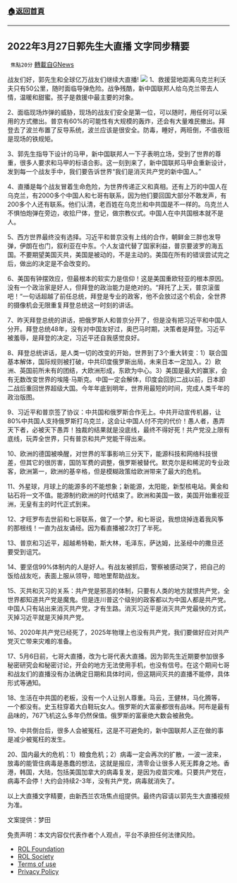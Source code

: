 ###  [:house:返回首頁](https://github.com/ourhimalayas/txt)
---


## 2022年3月27日郭先生大直播 文字同步精要
` 焦點20分` [轉載自GNews](https://gnews.org/zh-hans/2240657/)

战友们好，郭先生和全球亿万战友们继续大直播!
![](https://assets.gnews.org/wp-content/uploads/2022/03/cd52a2bc7922e163ccd32e3a9856bc85_500x0.jpg)
1、救援营地距离乌克兰利沃夫只有50公里，随时面临导弹危险。战争残酷，新中国联邦人给乌克兰带去人情，温暖和甜蜜。孩子是救援中最主要的对象。

2、面临现场炸弹的威胁，现场的战友们安全是第一位，可以随时，用任何可以采用的方式撤出。普京有60%的可能性有大规模的轰炸，还会有大量难民撤出。拜登去了波兰布置了反导系统，波兰应该是很安全。防毒，睡好，两班倒，不值夜班是现场的铁规矩。

3、郭先生指导下设计的马甲，新中国联邦人一下子表明立场，受到了世界的尊重，很多人要求和马甲的标语合影。这一刻到来了，新中国联邦马甲会重新设计，发到每一个战友手中，我们要告诉世界“我们是消灭共产党的新中国人。”

4、直播是每个战友冒着生命危险，为世界传递正义和真相。还有上万的中国人在乌克兰，有2000多个中国人和七哥有联系，因为他们要回国大部分不敢发声，有200多个人还有联系。他们认清，老百姓在乌克兰和中共国是不一样的。乌克兰人不惧怕炮弹在旁边，收拾尸体，登记，做宗教仪式。中国人在中共国根本就不是人。

5、西方世界最终没有选择。习近平和普京没有上线的合作，朝鲜金三胖也发导弹，伊朗在也门，叙利亚在中东。个人友谊代替了国家利益，普京要波罗的海五国。不要期望美国灭共，美国是被动的，不是主动的。美国在所有的错误尝试完之后，做出的决定是不会改变的。

6、美国有钟摆效应，但最根本的软实力是信仰！这是美国重欧轻亚的根本原因。没有一个政治家是好人，但拜登的政治能力是绝对的。“拜托了上天，普京滚蛋吧！“一句话超越了前任总统，拜登是专业的政客，他不会放过这个机会，全世界的摄像机会无限重复拜登总统这一时刻的讲话。

7、昨天拜登总统的讲话，把俄罗斯人和普京分开了，但是没有把习近平和中国人分开。拜登总统48年，没有对中国友好过，奥巴马时期，决策者是拜登。习近平被羞辱，是拜登的决定，习近平还自我感觉良好。

8、拜登总统讲话，是人类一切的改变的开始，世界到了3个重大转变：1）联合国基本解体，国际规则被打破，中共印度俄罗斯出局，未来日本一定加入。2）欧洲、英国前所未有的团结，大欧洲形成，东欧为中心。3）美国是最大的赢家，会有无数改变世界的埃隆·马斯克。中国一定会解体，印度会回到二战以前，日本即二战后重回世界超级大国。今年年底到明年，世界用最短的时间，完成人类千年的政治版图。

9、习近平和普京签了协议：中共国和俄罗斯合作无上。中共开动宣传机器，让80%中共国人支持俄罗斯打乌克兰，这会让中国人付不完的代价！愚人者，愚弄天下者，必被天下愚弄！独裁的结果就是没底线，最终不得好死！共产党没上限有底线，玩弄全世界，只有普京和共产党能干得出来。

10、欧洲的德国被唤醒，对世界的军事影响三分天下，能源科技和网络科技很差，但其它的很厉害，国防军费的调整，俄罗斯被替代。默克尔是和稀泥的专业政客，欧洲第一，欧洲的基辛格，但是模糊政策给欧洲带来了最大的危机。

11、外星球，月球上的能源多的不能想象；新能源，太阳能，新型核电站。黄金和钻石将一文不值。能源制约欧洲的时代结束了。欧洲和美国一致，美国开始重视亚洲，无皇有主的时代正式到来。

12、才旺罗布去世前和七哥联系，做了一个梦。和七哥说，我想烧掉连着我风筝的那根线！一直为战友诵经。因为看直播被2次打了半死。

13、普京和习近平，超越希特勒，斯大林，毛泽东，萨达姆，比圣经中的撒旦还要受到诅咒。

14、要坚信99%体制内的人是好人。有战友被抓后，警察被感动哭了，把自己的饭给战友吃，表面上服从领导，暗地里帮助战友。

15、灭共和灭习的关系：共产党是邪恶的体制，只要有人类的地方就恨共产党，全世界都知道共产党是魔鬼。但是连川普这个级别的政客都以为中国人都是共产党。中国人只有站出来消灭共产党，才有生路。消灭习近平是消灭共产党最快的方式，灭掉习近平就是灭掉共产党。

16、2020年共产党已经死了，2025年物理上也没有共产党，我们要做好应对共产党灭亡带来灾难的准备。

17、5月6日前，七哥大直播，改为七哥代表大直播。因为郭先生近期要参加很多秘密研究会和秘密讨论，开会的地方无法使用手机，也没有信号。在这个期间七哥和战友们的直播没有办法确定日期和具体时间，但这期间灭共的直播不能停，具体形式等通知。

18、生活在中共国的老板，没有一个人让别人尊重。马云，王健林，马化腾等，一个都没有。史玉柱穿着大白鞋玩女人。俄罗斯的大富豪都很有品味。阿布是最有品味的，767飞机这么多年仍然保值。俄罗斯的富豪绝大数会被赦免。

19、中共倒台后，很多人会被冤枉，这是不可避免的，新中国联邦人正在做的事是减少被冤枉的发生。

20、国内最大的危机：1）粮食危机；2）病毒一定会再次的扩散，一波一波来，放毒的能管住病毒是愚蠢的想法，这就是报应，清零会让很多人死无葬身之地。香港，韩国，大陆，包括美国加拿大的病毒复发，是因为疫苗灾难。只要共产党在，病毒不会停！大约会持续2-3年，没有共产党，病毒就消失了。

以上大直播文字精要，由新西兰农场焦点组提供。最终内容请以郭先生大直播视频为准。

文案提供：梦田

 

免责声明：本文内容仅代表作者个人观点，平台不承担任何法律风险。

- [ROL Foundation](https://rolfoundation.org/)
- [ROL Society](https://rolsociety.org/)
- [Terms of use](https://gnews.org/terms-of-use-3/)
- [Privacy Policy](https://gnews.org/privacy-policy/)
